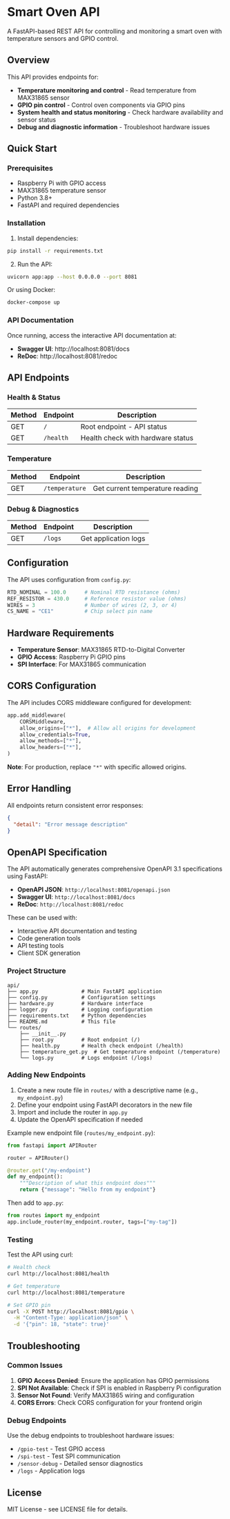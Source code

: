# Smart Oven API

A FastAPI-based REST API for controlling and monitoring a smart oven with temperature sensors and GPIO control.

## Overview

This API provides endpoints for:

- **Temperature monitoring and control** - Read temperature from MAX31865 sensor
- **GPIO pin control** - Control oven components via GPIO pins
- **System health and status monitoring** - Check hardware availability and sensor status
- **Debug and diagnostic information** - Troubleshoot hardware issues

## Quick Start

### Prerequisites

- Raspberry Pi with GPIO access
- MAX31865 temperature sensor
- Python 3.8+
- FastAPI and required dependencies

### Installation

1. Install dependencies:

```bash
pip install -r requirements.txt
```

2. Run the API:

```bash
uvicorn app:app --host 0.0.0.0 --port 8081
```

Or using Docker:

```bash
docker-compose up
```

### API Documentation

Once running, access the interactive API documentation at:

- **Swagger UI**: http://localhost:8081/docs
- **ReDoc**: http://localhost:8081/redoc

## API Endpoints

### Health & Status

| Method | Endpoint  | Description                       |
| ------ | --------- | --------------------------------- |
| GET    | `/`       | Root endpoint - API status        |
| GET    | `/health` | Health check with hardware status |

### Temperature

| Method | Endpoint       | Description                     |
| ------ | -------------- | ------------------------------- |
| GET    | `/temperature` | Get current temperature reading |

### Debug & Diagnostics

| Method | Endpoint | Description          |
| ------ | -------- | -------------------- |
| GET    | `/logs`  | Get application logs |

## Configuration

The API uses configuration from `config.py`:

```python
RTD_NOMINAL = 100.0      # Nominal RTD resistance (ohms)
REF_RESISTOR = 430.0     # Reference resistor value (ohms)
WIRES = 3                # Number of wires (2, 3, or 4)
CS_NAME = "CE1"          # Chip select pin name
```

## Hardware Requirements

- **Temperature Sensor**: MAX31865 RTD-to-Digital Converter
- **GPIO Access**: Raspberry Pi GPIO pins
- **SPI Interface**: For MAX31865 communication

## CORS Configuration

The API includes CORS middleware configured for development:

```python
app.add_middleware(
    CORSMiddleware,
    allow_origins=["*"],  # Allow all origins for development
    allow_credentials=True,
    allow_methods=["*"],
    allow_headers=["*"],
)
```

**Note**: For production, replace `"*"` with specific allowed origins.

## Error Handling

All endpoints return consistent error responses:

```json
{
  "detail": "Error message description"
}
```

## OpenAPI Specification

The API automatically generates comprehensive OpenAPI 3.1 specifications using FastAPI:

- **OpenAPI JSON**: `http://localhost:8081/openapi.json`
- **Swagger UI**: `http://localhost:8081/docs`
- **ReDoc**: `http://localhost:8081/redoc`

These can be used with:

- Interactive API documentation and testing
- Code generation tools
- API testing tools
- Client SDK generation

### Project Structure

```
api/
├── app.py              # Main FastAPI application
├── config.py           # Configuration settings
├── hardware.py         # Hardware interface
├── logger.py           # Logging configuration
├── requirements.txt    # Python dependencies
├── README.md           # This file
└── routes/
    ├── __init__.py
    ├── root.py         # Root endpoint (/)
    ├── health.py       # Health check endpoint (/health)
    ├── temperature_get.py  # Get temperature endpoint (/temperature)
    └── logs.py         # Logs endpoint (/logs)
```

### Adding New Endpoints

1. Create a new route file in `routes/` with a descriptive name (e.g., `my_endpoint.py`)
2. Define your endpoint using FastAPI decorators in the new file
3. Import and include the router in `app.py`
4. Update the OpenAPI specification if needed

Example new endpoint file (`routes/my_endpoint.py`):

```python
from fastapi import APIRouter

router = APIRouter()

@router.get("/my-endpoint")
def my_endpoint():
    """Description of what this endpoint does"""
    return {"message": "Hello from my endpoint"}
```

Then add to `app.py`:

```python
from routes import my_endpoint
app.include_router(my_endpoint.router, tags=["my-tag"])
```

### Testing

Test the API using curl:

```bash
# Health check
curl http://localhost:8081/health

# Get temperature
curl http://localhost:8081/temperature

# Set GPIO pin
curl -X POST http://localhost:8081/gpio \
  -H "Content-Type: application/json" \
  -d '{"pin": 18, "state": true}'
```

## Troubleshooting

### Common Issues

1. **GPIO Access Denied**: Ensure the application has GPIO permissions
2. **SPI Not Available**: Check if SPI is enabled in Raspberry Pi configuration
3. **Sensor Not Found**: Verify MAX31865 wiring and configuration
4. **CORS Errors**: Check CORS configuration for your frontend origin

### Debug Endpoints

Use the debug endpoints to troubleshoot hardware issues:

- `/gpio-test` - Test GPIO access
- `/spi-test` - Test SPI communication
- `/sensor-debug` - Detailed sensor diagnostics
- `/logs` - Application logs

## License

MIT License - see LICENSE file for details.
